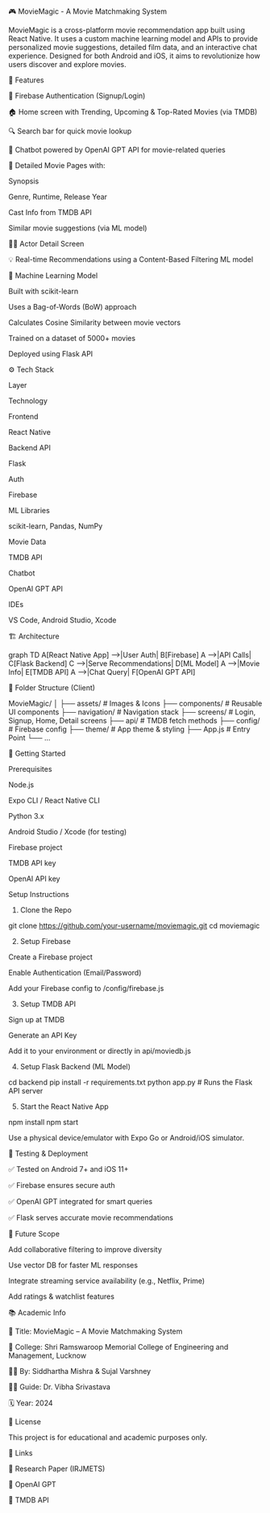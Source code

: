 🎮 MovieMagic - A Movie Matchmaking System

MovieMagic is a cross-platform movie recommendation app built using React Native. It uses a custom machine learning model and APIs to provide personalized movie suggestions, detailed film data, and an interactive chat experience. Designed for both Android and iOS, it aims to revolutionize how users discover and explore movies.

📱 Features

🔐 Firebase Authentication (Signup/Login)

🏠 Home screen with Trending, Upcoming & Top-Rated Movies (via TMDB)

🔍 Search bar for quick movie lookup

🤖 Chatbot powered by OpenAI GPT API for movie-related queries

🎥 Detailed Movie Pages with:

Synopsis

Genre, Runtime, Release Year

Cast Info from TMDB API

Similar movie suggestions (via ML model)

👨‍🎤 Actor Detail Screen

💡 Real-time Recommendations using a Content-Based Filtering ML model

🧠 Machine Learning Model

Built with scikit-learn

Uses a Bag-of-Words (BoW) approach

Calculates Cosine Similarity between movie vectors

Trained on a dataset of 5000+ movies

Deployed using Flask API

⚙️ Tech Stack

Layer

Technology

Frontend

React Native

Backend API

Flask

Auth

Firebase

ML Libraries

scikit-learn, Pandas, NumPy

Movie Data

TMDB API

Chatbot

OpenAI GPT API

IDEs

VS Code, Android Studio, Xcode

🏗️ Architecture

graph TD
  A[React Native App] -->|User Auth| B[Firebase]
  A -->|API Calls| C[Flask Backend]
  C -->|Serve Recommendations| D[ML Model]
  A -->|Movie Info| E[TMDB API]
  A -->|Chat Query| F[OpenAI GPT API]

📂 Folder Structure (Client)

MovieMagic/
│
├── assets/                # Images & Icons
├── components/            # Reusable UI components
├── navigation/            # Navigation stack
├── screens/               # Login, Signup, Home, Detail screens
├── api/                   # TMDB fetch methods
├── config/                # Firebase config
├── theme/                 # App theme & styling
├── App.js                 # Entry Point
└── ...

🚀 Getting Started

Prerequisites

Node.js

Expo CLI / React Native CLI

Python 3.x

Android Studio / Xcode (for testing)

Firebase project

TMDB API key

OpenAI API key

Setup Instructions

1. Clone the Repo

git clone https://github.com/your-username/moviemagic.git
cd moviemagic

2. Setup Firebase

Create a Firebase project

Enable Authentication (Email/Password)

Add your Firebase config to /config/firebase.js

3. Setup TMDB API

Sign up at TMDB

Generate an API Key

Add it to your environment or directly in api/moviedb.js

4. Setup Flask Backend (ML Model)

cd backend
pip install -r requirements.txt
python app.py  # Runs the Flask API server

5. Start the React Native App

npm install
npm start

Use a physical device/emulator with Expo Go or Android/iOS simulator.

🧪 Testing & Deployment

✅ Tested on Android 7+ and iOS 11+

✅ Firebase ensures secure auth

✅ OpenAI GPT integrated for smart queries

✅ Flask serves accurate movie recommendations

🎯 Future Scope

Add collaborative filtering to improve diversity

Use vector DB for faster ML responses

Integrate streaming service availability (e.g., Netflix, Prime)

Add ratings & watchlist features

📚 Academic Info

📕 Title: MovieMagic – A Movie Matchmaking System

🏫 College: Shri Ramswaroop Memorial College of Engineering and Management, Lucknow

👨‍🎓 By: Siddhartha Mishra & Sujal Varshney

👩‍🏫 Guide: Dr. Vibha Srivastava

🗓️ Year: 2024

📜 License

This project is for educational and academic purposes only.

🔗 Links

📄 Research Paper (IRJMETS)

🧠 OpenAI GPT

🎥 TMDB API

